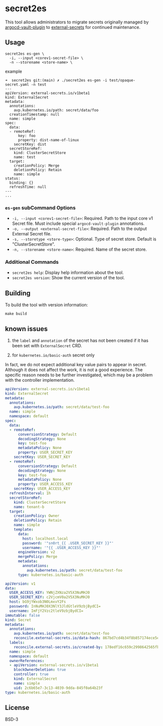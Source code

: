 # secret2es

This tool allows administrators to migrate secrets originally managed by [argocd-vault-plugin](https://argocd-vault-plugin.readthedocs.io/en/stable/) to [external-secrets](https://github.com/external-secrets/external-secrets) for continued maintenance.

## Usage

```shell
secret2es es-gen \
  -i, --input <corev1-secret-file> \
  -n --storename <store-name> \
```

example 

```shell
➜  secret2es git:(main) ✗ ./secret2es es-gen -i test/opaque-secret.yaml -n test
---
apiVersion: external-secrets.io/v1beta1
kind: ExternalSecret
metadata:
  annotations:
    avp.kubernetes.io/path: secret/data/foo
  creationTimestamp: null
  name: simple
spec:
  data:
  - remoteRef:
      key: foo
      property: dist-name-of-linux
    secretKey: dist
  secretStoreRef:
    kind: ClusterSecretStore
    name: test
  target:
    creationPolicy: Merge
    deletionPolicy: Retain
    name: simple
status:
  binding: {}
  refreshTime: null
---
...
```

### `es-gen` subCommand Options

- `-i, --input <corev1-secret-file>`: Required. Path to the input core v1 Secret file. Must include special `argocd-vault-plugin` annotations.
- `-o, --output <external-secret-file>`: Required. Path to the output External Secret file.
- `-s, --storetype <store-type>`: Optional. Type of secret store. Default is "ClusterSecretStore".
- `-n, --storename <store-name>`: Required. Name of the secret store.

### Additional Commands

- `secret2es help`: Display help information about the tool.
- `secret2es version`: Show the current version of the tool.

## Building

To build the tool with version information:

```shell
make build
```

## known issues

1. the `label` and `annotation` of the secret has not been created if it has been set with `ExternalSecret` CRD.

2. for `kubernetes.io/basic-auth` secret only

In fact, we do not expect additional key value pairs to appear in secret. Although it does not affect the work, it is not a good experience. The specific reason needs to be further investigated, which may be a problem with the controller implementation.

```yaml
apiVersion: external-secrets.io/v1beta1
kind: ExternalSecret
metadata:
  annotations:
    avp.kubernetes.io/path: secret/data/test-foo
  name: simple
  namespace: default
spec:
  data:
  - remoteRef:
      conversionStrategy: Default
      decodingStrategy: None
      key: test-foo
      metadataPolicy: None
      property: USER_SECRET_KEY
    secretKey: USER_SECRET_KEY
  - remoteRef:
      conversionStrategy: Default
      decodingStrategy: None
      key: test-foo
      metadataPolicy: None
      property: USER_ACCESS_KEY
    secretKey: USER_ACCESS_KEY
  refreshInterval: 1h
  secretStoreRef:
    kind: ClusterSecretStore
    name: tenant-b
  target:
    creationPolicy: Owner
    deletionPolicy: Retain
    name: simple
    template:
      data:
        host: localhost.local
        password: '"sn0rt_{{ .USER_SECRET_KEY }}"'
        username: '"{{ .USER_ACCESS_KEY }}"'
      engineVersion: v2
      mergePolicy: Merge
      metadata:
        annotations:
          avp.kubernetes.io/path: secret/data/test-foo
      type: kubernetes.io/basic-auth
```

```yaml
apiVersion: v1
data:
  USER_ACCESS_KEY: YWNjZXNza2V5X3NuMHJ0
  USER_SECRET_KEY: c2VjcmV0a2V5X3NuMHJ0
  host: bG9jYWxob3N0LmxvY2Fs
  password: InNuMHJ0X3NlY3JldGtleV9zbjBydCI=
  username: ImFjY2Vzc2tleV9zbjBydCI=
immutable: false
kind: Secret
metadata:
  annotations:
    avp.kubernetes.io/path: secret/data/test-foo
    reconcile.external-secrets.io/data-hash: 867bd7cd4b34f8b857174ece5e1f2186
  labels:
    reconcile.external-secrets.io/created-by: 178edf16c659c2998642565fbe634a1a
  name: simple
  namespace: default
  ownerReferences:
  - apiVersion: external-secrets.io/v1beta1
    blockOwnerDeletion: true
    controller: true
    kind: ExternalSecret
    name: simple
    uid: 2c6b65e7-3c13-4039-9dda-845f0a64b23f
type: kubernetes.io/basic-auth
```

## License

BSD-3
